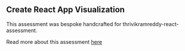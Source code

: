 ## Create React App Visualization

This assessment was bespoke handcrafted for thrivikramreddy-react-assessment.

Read more about this assessment [here](https://react.eogresources.com)
